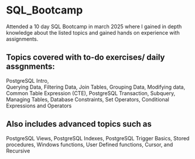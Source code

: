 # SQL_Bootcamp

Attended a 10 day SQL Bootcamp in march 2025 where I gained in depth knowledge about the listed topics and gained hands on experience with assignments.

## Topics covered with to-do exercises/ daily assgnments:
PostgreSQL Intro,  
Querying Data, 
Filtering Data, 
Join Tables,
Grouping Data,
Modifying data, 
Common Table Expression (CTE),
PostgreSQL Transaction,
Subquery,
Managing Tables,
Database Constraints,
Set Operators,
Conditional Expressions and Operators 

## Also includes advanced topics such as 
PostgreSQL Views, 
PostgreSQL Indexes,
PostgreSQL Trigger Basics,
Stored procedures,
Windows functions,
User Defined functions, Cursor, and Recursive
